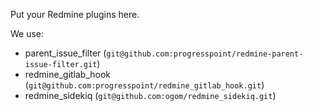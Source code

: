 Put your Redmine plugins here.

We use:

* parent_issue_filter (`git@github.com:progresspoint/redmine-parent-issue-filter.git`)
* redmine_gitlab_hook (`git@github.com:progresspoint/redmine_gitlab_hook.git`)
* redmine_sidekiq (`git@github.com:ogom/redmine_sidekiq.git`)
